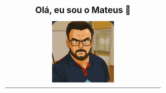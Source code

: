 <h1 align="center">Olá, eu sou o Mateus 👋</h1> <p align="center"> <img src="https://github.com/Petinelson/Petinelson/blob/main/assets/eu.png" alt="Eu" width="200"/> </p>

---

## 

<!--
**Mcesca/Mcesca** is a ✨ _special_ ✨ repository because its `README.md` (this file) appears on your GitHub profile.

Here are some ideas to get you started:

- 🔭 I’m currently working on ...
- 🌱 I’m currently learning ...
- 👯 I’m looking to collaborate on ...
- 🤔 I’m looking for help with ...
- 💬 Ask me about ...
- 📫 How to reach me: ...
- 😄 Pronouns: ...
- ⚡ Fun fact: ...
-->
